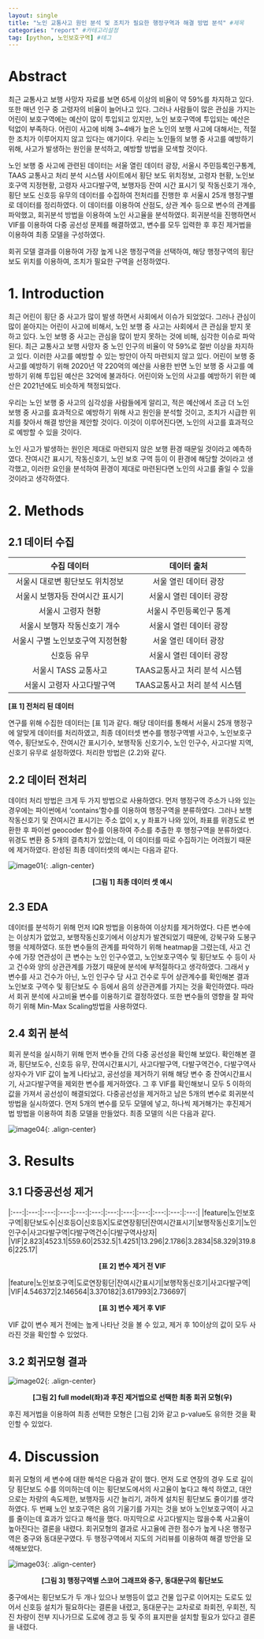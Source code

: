 ```yaml
---
layout: single
title: "노인 교통사고 원인 분석 및 조치가 필요한 행정구역과 해결 방법 분석" #제목
categories: "report" #카테고리설정
tag: [python, 노인보호구역] #테그
---
```



# Abstract

최근 교통사고 보행 사망자 자료를 보면 65세 이상의 비율이 약 59%를 차지하고 있다. 또한 매년 인구 중 고령자의 비율이 늘어나고 있다. 그러나 사람들이 많은 관심을 가지는 어린이 보호구역에는 예산이 많이 투입되고 있지만, 노인 보호구역에 투입되는 예산은 턱없이 부족하다. 어린이 사고에 비해 3~4배가 높은 노인의 보행 사고에 대해서는, 적절한 조치가 이루어지지 않고 있다는 얘기이다. 우리는 노인들의 보행 중 사고를 예방하기 위해, 사고가 발생하는 원인을 분석하고, 예방할 방법을 모색할 것이다.

노인 보행 중 사고에 관련된 데이터는 서울 열린 데이터 광장, 서울시 주민등록인구통계, TAAS 교통사고 처리 분석 시스템 사이트에서 횡단 보도 위치정보, 고령자 현황, 노인보호구역 지정현황, 고령자 사고다발구역, 보행자등 잔여 시간 표시기 및 작동신호기 개수, 횡단 보도 신호등 유무의 데이터를 수집하여 전처리를 진행한 후 서울시 25개 행정구별로 데이터를 정리하였다. 이 데이터를 이용하여 산점도, 상관 계수 등으로 변수의 관계를 파악했고, 회귀분석 방법을 이용하여 노인 사고율을 분석하였다. 회귀분석을 진행하면서 VIF를 이용하여 다중 공선성 문제를 해결하였고, 변수를 모두 입력한 후 후진 제거법을 이용하여 최종 모델을 구성하였다.

회귀 모델 결과를 이용하여 가장 높게 나온 행정구역을 선택하여, 해당 행정구역의 횡단보도 위치를 이용하여, 조치가 필요한 구역을 선정하였다.

# 1. Introduction

최근 어린이 횡단 중 사고가 많이 발생 하면서 사회에서 이슈가 되었었다. 그러나 관심이 많이 쏟아지는 어린이 사고에 비해서, 노인 보행 중 사고는 사회에서 큰 관심을 받지 못하고 있다. 노인 보행 중 사고는 관심을 많이 받지 못하는 것에 비해, 심각한 이슈로 파악된다. 최근 교통사고 보행 사망자 중 노인 인구의 비율이 약 59%로 절반 이상을 차지하고 있다. 
이러한 사고를 예방할 수 있는 방안이 아직 마련되지 않고 있다. 어린이 보행 중 사고를 예방하기 위해 2020년 약 220억의 예산을 사용한 반면 노인 보행 중 사고를 예방하기 위해 투입된 예산은 32억에 불과하다. 어린이와 노인의 사고를 예방하기 위한 예산은 2021년에도 비슷하게 책정되었다.

우리는 노인 보행 중 사고의 심각성을 사람들에게 알리고, 적은 예산에서 조금 더 노인 보행 중 사고를 효과적으로 예방하기 위해 사고 원인을 분석할 것이고, 조치가 시급한 위치를 찾아서 해결 방안을 제안할 것이다. 이것이 이루어진다면, 노인의 사고를 효과적으로 예방할 수 있을 것이다.

노인 사고가 발생하는 원인은 제대로 마련되지 않은 보행 환경 때문일 것이라고 예측하였다. 잔여시간 표시기, 작동신호기, 노인 보호 구역 등이 이 환경에 해당할 것이라고 생각했고, 이러한 요인을 분석하여 환경이 제대로 마련된다면 노인의 사고를 줄일 수 있을 것이라고 생각하였다.

# 2. Methods

## 2.1 데이터 수집


|수집 데이터|데이터 출처|
|:---:|:---:|
|서울시 대로변 횡단보도 위치정보|서울 열린 데이터 광장|
|서울시 보행자등 잔여시간 표시기|서울시 열린 데이터 광장|
|서울시 고령자 현황|서울시 주민등록인구 통계|
|서울시 보행자 작동신호기 개수|서울시 열린 데이터 광장|
|서울시 구별 노인보호구역 지정현황|서울 열린 데이터 광장|
|신호등 유무|서울시 열린 데이터 광장|
|서울시 TASS 교통사고|TAAS교통사고 처리 분석 시스템|
|서울시 고령자 사고다발구역|TAAS교통사고 처리 분석 시스템|

**[표 1] 전처리 된 데이터**

연구를 위해 수집한 데이터는 [표 1]과 같다. 해당 데이터를 통해서 서울시 25개 행정구에 알맞게 데이터를 처리하였고, 최종 데이터셋 변수를 행정구역별 사고수, 노인보호구역수, 횡단보도수, 잔여시간 표시기수, 보행작동 신호기수, 노인 인구수, 사고다발 지역, 신호기 유무로 설정하였다. 처리한 방법은 (2.2)와 같다. 


## 2.2 데이터 전처리

데이터 처리 방법은 크게 두 가지 방법으로 사용하였다. 먼저 행정구역 주소가 나와 있는 경우에는 파이썬에서 ‘contains’함수를 이용하여 행정구역을 분류하였다. 그러나 보행작동신호기 및 잔여시간 표시기는 주소 없이 x, y 좌표가 나와 있어, 좌표를 위경도로 변환한 후 파이썬 geocoder 함수를 이용하여 주소를 추출한 후 행정구역을 분류하였다. 위경도 변환 중 5개의 결측치가 있었는데, 이 데이터를 따로 수집하기는 어려웠기 때문에 제거하였다. 완성된 최종 데이터셋의 예시는 다음과 같다.

![image01](/assets/images/Silver_zone/image01.png){: .align-center}

**<center>[그림 1] 최종 데이터 셋 예시</center>**


## 2.3 EDA

데이터를 분석하기 위해 먼저 IQR 방법을 이용하여 이상치를 제거하였다. 다른 변수에는 이상치가 없었고, 보행작동신호기에서 이상치가 발견되었기 때문에, 강북구와 도봉구 행을 삭제하였다.
또한 변수들의 관계를 파악하기 위해 heatmap을 그렸는데, 사고 건수에 가장 연관성이 큰 변수는 노인 인구수였고, 노인보호구역수 및 횡단보도 수 등이 사고 건수와 양의 상관관계를 가졌기 때문에 분석에 부적절하다고 생각하였다. 그래서 y 변수를 사고 건수가 아닌, 노인 인구수 당 사고 건수로 두어 상관계수를 확인해본 결과 노인보호 구역수 및 횡단보도 수 등에서 음의 상관관계를 가지는 것을 확인하였다. 따라서 회귀 분석에 사고비율 변수를 이용하기로 결정하였다. 또한 변수들의 영향을 잘 파악하기 위해 Min-Max Scaling방법을 사용하였다.

## 2.4 회귀 분석

회귀 분석을 실시하기 위해 먼저 변수들 간의 다중 공선성을 확인해 보았다. 확인해본 결과, 횡단보도수, 신호등 유무, 잔여시간표시기, 사고다발구역, 다발구역건수, 다발구역사상자수가 VIF 값이 높게 나타났고, 공선성을 제거하기 위해 해당 변수 중 잔여시간표시기, 사고다발구역을 제외한 변수를 제거하였다. 그 후 VIF를 확인해보니 모두 5 이하의 값을 가져서 공선성이 해결되었다.
다중공선성을 제거하고 남은 5개의 변수로 회귀분석방법을 실시하였다. 먼저 5개의 변수를 모두 모델에 넣고, 하나씩 제거해가는 후진제거법 방법을 이용하여 최종 모델을 만들었다. 최종 모델의 식은 다음과 같다.


![image04](/assets/images/Silver_zone/image04.png){: .align-center}

# 3. Results

## 3.1 다중공선성 제거                

|:---:|:---:|:---:|:---:|:---:|:---:|:---:|:---:|:---:|:---:|:---:|:---:|
|feature|노인보호구역|횡단보도수|신호등O|신호등X|도로연장횡단|잔여시간표시기|보행작동신호기|노인인구수|사고다발구역|다발구역건수|다발구역사상자|
|VIF|2.823|4523.1|559.60|2532.5|1.4251|13.296|2.1786|3.2834|58.329|319.86|225.17|

**<center>[표 2] 변수 제거 전 VIF</center>** 


|feature|노인보호구역|도로연장횡단|잔여시간표시기|보행작동신호기|사고다발구역|
|VIF|4.546372|2.146564|3.370182|3.617993|2.736697|

**<center>[표 3] 변수 제거 후 VIF</center>** 

VIF 값이 변수 제거 전에는 높게 나타난 것을 볼 수 있고, 제거 후 10이상의 값이 모두 사라진 것을 확인할 수 있었다.

## 3.2 회귀모형 결과

![image02](/assets/images/Silver_zone/image02.png){: .align-center}

**<center>[그림 2] full model(좌)과 후진 제거법으로 선택한 최종 회귀 모형(우)</center>**

후진 제거법을 이용하여 최종 선택한 모형은 [그림 2]와 같고 p-value도 유의한 것을 확인할 수 있었다. 

# 4. Discussion

회귀 모형의 세 변수에 대한 해석은 다음과 같이 했다. 먼저 도로 연장의 경우 도로 길이당 횡단보도 수를 의미하는데 이는 횡단보도에서의 사고율이 높다고 해석 하였고, 대안으로는 차량의 속도제한, 보행자등 시간 늘리기, 과하게 설치된 횡단보도 줄이기를 생각하였다. 두 번째 노인 보호구역은 음의 기울기를 가지는 것을 보아 노인보호구역이 사고를 줄이는데 효과가 있다고 해석을 했다. 마지막으로 사고다발지는 많을수록 사고율이 높아진다는 결론을 내렸다. 
회귀모형의 결과로 사고율에 관한 점수가 높게 나온 행정구역은 중구와 동대문구였다. 두 행정구역에서 지도의 거리뷰를 이용하여 해결 방안을 모색해보았다.

![image03](/assets/images/Silver_zone/image03.png){: .align-center}

**<center>[그림 3] 행정구역별 스코어 그래프와 중구, 동대문구의 횡단보도</center>**

중구에서는 횡단보도가 두 개나 있으나 보행등이 없고 건물 입구로 이어지는 도로도 있어서 신호등 설치가 필요하다는 결론을 내렸고, 동대문구는 교차로로 좌회전, 우회전, 직진 차량이 전부 지나가므로 도로에 경고 등 및 주의 표지판을 설치할 필요가 있다고 결론을 내렸다.
